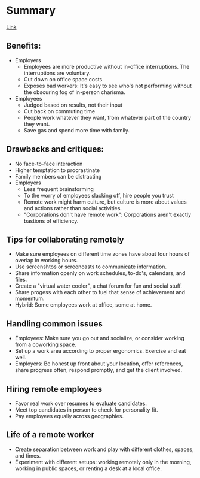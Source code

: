 # Summary
[Link](http://blog.8thcolor.com/en/2014/03/7-daily-use-cases-of-ruby-hash/)

## Benefits:
- Employers
    + Employees are more productive without in-office interruptions. The interruptions are voluntary.
    + Cut down on office space costs.
    + Exposes bad workers: It's easy to see who's not performing without the obscuring fog of in-person charisma.
- Employees
    + Judged based on results, not their input
    + Cut back on commuting time
    + People work whatever they want, from whatever part of the country they want.
    + Save gas and spend more time with family.

## Drawbacks and critiques:
- No face-to-face interaction
- Higher temptation to procrastinate
- Family members can be distracting
- Employers
    + Less frequent brainstorming
    + To the worry of employees slacking off, hire people you trust
    + Remote work might harm culture, but culture is more about values and actions rather than social activities.
    + "Corporations don't have remote work": Corporations aren't exactly bastions of efficiency.

## Tips for collaborating remotely
- Make sure employees on different time zones have about four hours of overlap in working hours.
- Use screenshtos or screencasts to communicate information.
- Share information openly on work schedules, to-do's, calendars, and files.
- Create a "virtual water cooler", a chat forum for fun and social stuff.
- Share progess with each other to fuel that sense of achievement and momentum.
- Hybrid: Some employees work at office, some at home.

## Handling common issues
- Employees: Make sure you go out and socialize, or consider working from a coworking space.
- Set up a work area according to proper ergonomics. Exercise and eat well.
- Employers: Be honest up front about your location, offer references, share progress often, respond promptly, and get the client involved.

## Hiring remote employees
- Favor real work over resumes to evaluate candidates.
- Meet top candidates in person to check for personality fit.
- Pay employees equally across geographies.

## Life of a remote worker
- Create separation between work and play with different clothes, spaces, and times.
- Experiment with different setups: working remotely only in the morning, working in public spaces, or renting a desk at a local office. 
